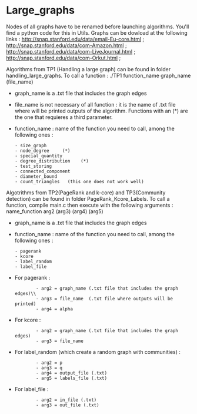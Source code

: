 # Large_graphs

Nodes of all graphs have to be renamed before launching algorithms. You'll find a python code for this in Utils.
Graphs can be dowload at the following links :
http://snap.stanford.edu/data/email-Eu-core.html ; 
http://snap.stanford.edu/data/com-Amazon.html ; 
http://snap.stanford.edu/data/com-LiveJournal.html ; 
http://snap.stanford.edu/data/com-Orkut.html ; 


Algorithms from TP1 (Handling a large graph) can be found in folder handling_large_graphs.
To call a function : ./TP1 function_name graph_name (file_name)

- graph_name is a .txt file that includes the graph edges
- file_name is not necessary of all function : it is the name of .txt file where will be printed outputs of the algorithm. Functions with an (*) are the one that requieres a third parameter.
- function_name : name of the function you need to call, among the following ones :

      - size_graph
      - node_degree     (*)
      - special_quantity
      - degree_distribution    (*)
      - test_storing
      - connected_component
      - diameter_bound
      - count_triangles   (this one does not work well)
     
     
Algotrithms from TP2(PageRank and k-core) and TP3(Community detection) can be found in folder PageRank_Kcore_Labels.
To call a function, compile main.c then execute with the following arguments : name_function arg2 (arg3) (arg4) (arg5)

- graph_name is a .txt file that includes the graph edges
- function_name : name of the function you need to call, among the following ones :

      - pagerank
      - kcore
      - label_random
      - label_file
      
- For pagerank :  

              - arg2 = graph_name (.txt file that includes the graph edges)\\
              - arg3 = file_name  (.txt file where outputs will be printed)
              - arg4 = alpha
                 
- For kcore : 

              - arg2 = graph_name (.txt file that includes the graph edges)
              - arg3 = file_name
              
- For label_random (which create a random graph with communities) : 

              - arg2 = p
              - arg3 = q
              - arg4 = output_file (.txt)
              - arg5 = labels_file (.txt)
                                                          
- For label_file :  

              - arg2 = in_file (.txt)
              - arg3 = out_file (.txt)
                                                                  
                                                                    
                   

      
      
